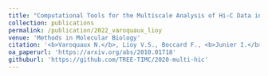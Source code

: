 ```yaml
---
title: "Computational Tools for the Multiscale Analysis of Hi-C Data in Bacterial Chromosomes"
collection: publications
permalink: /publication/2022_varoquaux_lioy
venue: 'Methods in Molecular Biology'
citation: '<b>Varoquaux N.</b>, Lioy V.S., Boccard F., <b>Junier I.</b> (2022) Computational Tools for the Multiscale Analysis of Hi-C Data in Bacterial Chromosomes. In: Bicciato S., Ferrari F. (eds) Hi-C Data Analysis. <i>Methods in Molecular Biology</i>, vol 2301. Humana, New York, NY. https://doi.org/10.1007/978-1-0716-1390-0'
oa_paperurl: 'https://arxiv.org/abs/2010.01718'
githuburl: 'https://github.com/TREE-TIMC/2020-multi-hic'
---
```

